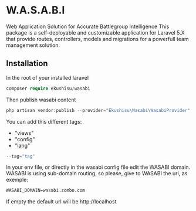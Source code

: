 # W.A.S.A.B.I
Web Application Solution for Accurate Battlegroup Intelligence
This package is a self-deployable and customizable application for Laravel 5.X that provide routes, controllers, models and migrations for a powerfull team management solution.


## Installation
In the root of your installed laravel

```php
composer require ekushisu/wasabi
```
Then publish wasabi content
```php
php artisan vendor:publish --provider="Ekushisu\Wasabi\WasabiProvider" --force
```
You can add this different tags:
* "views"
* "config"
* "lang"
```php
--tag="tag"
```
In your env file, or directly in the wasabi config file edit the WASABI domain.
WASABI is using sub-domain routing, so please, give to WASABI the url, as exemple:
```txt
WASABI_DOMAIN=wasabi.zombo.com
```
If empty the default url will be http://localhost
